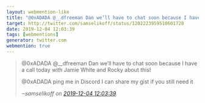 ```yaml
---
layout: webmention-like
title: "@0xADADA @__dfreeman Dan we’ll have to chat soon because I have a call today with Jamie White and Rocky about this!@0xADADA ping me in Discord I can share my gist if you still need it"
target: http://twitter.com/samselikoff/status/1202223959510601728
date: 2019-12-04 12:03:39
tags: [webmentions]
generator: twitter.com
webmention: true
---
```




<blockquote class="external-citation">
  <p>
    @0xADADA @__dfreeman Dan we’ll have to chat soon because I have a call today with Jamie White and Rocky about this!

@0xADADA ping me in Discord I can share my gist if you still need it
  </p>
  <cite>‒<span class="p-author p-name">samselikoff</span>
    on
    <a href="http://twitter.com/samselikoff/status/1202223959510601728" rel="external nofollow" target="_blank">2019-12-04 12:03:39</a>
  </cite>
</blockquote>



